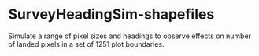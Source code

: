 # SurveyHeadingSim-shapefiles
Simulate a range of pixel sizes and headings to observe effects on number of landed pixels in a set of 1251 plot boundaries.

